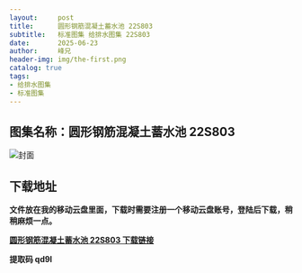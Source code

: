 ```yaml
---
layout:     post
title:      圆形钢筋混凝土蓄水池 22S803
subtitle:   标准图集 给排水图集 22S803
date:       2025-06-23
author:     峰兄
header-img: img/the-first.png
catalog: true
tags:
- 给排水图集
- 标准图集
---
```

## 图集名称：圆形钢筋混凝土蓄水池 22S803
![封面](https://pic1.imgdb.cn/item/6858c0ed58cb8da5c86396b3.jpg)


## 下载地址 ##
**文件放在我的移动云盘里面，下载时需要注册一个移动云盘账号，登陆后下载，稍稍麻烦一点。**  
  
[**圆形钢筋混凝土蓄水池 22S803 下载链接**](https://caiyun.139.com/w/i/2nQQUyQn4jkrf)


**提取码 qd9l**


